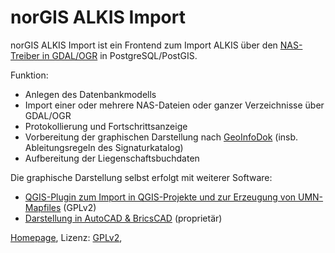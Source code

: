 # norGIS ALKIS Import

norGIS ALKIS Import ist ein Frontend zum Import ALKIS über den [NAS-Treiber in
GDAL/OGR](http://www.gdal.org/drv_nas.html) in PostgreSQL/PostGIS.

Funktion:
* Anlegen des Datenbankmodells
* Import einer oder mehrere NAS-Dateien oder ganzer Verzeichnisse über GDAL/OGR
* Protokollierung und Fortschrittsanzeige
* Vorbereitung der graphischen Darstellung nach [GeoInfoDok](https://www.adv-online.de/GeoInfoDok/) (insb. Ableitungsregeln des Signaturkatalog)
* Aufbereitung der Liegenschaftsbuchdaten

Die graphische Darstellung selbst erfolgt mit weiterer Software:
* [QGIS-Plugin zum Import in QGIS-Projekte und zur Erzeugung von UMN-Mapfiles](http://www.norbit.de/75/) (GPLv2)
* [Darstellung in AutoCAD & BricsCAD](http://www.norbit.de/76/) (proprietär)

[Homepage](http://www.norbit.de/68/), Lizenz: [GPLv2](http://www.gnu.org/licenses/old-licenses/gpl-2.0.en.html),
